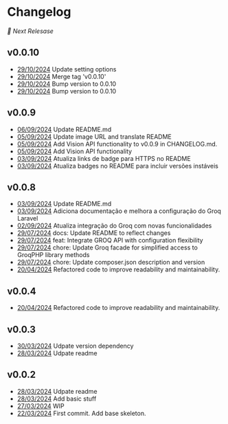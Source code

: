 # Changelog


 *🚧 Next Relesase*


## v0.0.10
* [29/10/2024](https://github.com/lucianotonet/groq-laravel/commits/09f1be747860f9de89d5158d6370352c96b7020a) Update setting options
* [29/10/2024](https://github.com/lucianotonet/groq-laravel/commits/588556a8c0871c7e0a842a7844202ba6f57ee489) Merge tag 'v0.0.10'
* [29/10/2024](https://github.com/lucianotonet/groq-laravel/commits/db9d9ba7ed78253fa775ab3e0a7dd266d05ed7d4) Bump version to 0.0.10
* [29/10/2024](https://github.com/lucianotonet/groq-laravel/commits/60bea6c9775e2570b30d06f706afa24bc29c77bb) Bump version to 0.0.10

## v0.0.9
* [06/09/2024](https://github.com/lucianotonet/groq-laravel/commits/bbdd64aabccd07d9772d880b7891405595b7f8b1) Update README.md
* [05/09/2024](https://github.com/lucianotonet/groq-laravel/commits/d4d04350d161eb3c8a09b528d8a9b85d1c4ca7de) Update image URL and translate README
* [05/09/2024](https://github.com/lucianotonet/groq-laravel/commits/b9fb852bb81ac2409385b17100e5a709a9010758) Add Vision API functionality to v0.0.9 in CHANGELOG.md.
* [05/09/2024](https://github.com/lucianotonet/groq-laravel/commits/11639a559206f1d5eebd65951cec45c606f08fc4) Add Vision API functionality
* [03/09/2024](https://github.com/lucianotonet/groq-laravel/commits/9868df67da994a011c573f4cd037d8a2eafb52cd) Atualiza links de badge para HTTPS no README
* [03/09/2024](https://github.com/lucianotonet/groq-laravel/commits/6515f555cd92cd79d2c0bdfe8c002f6b4859d933) Atualiza badges no README para incluir versões instáveis

## v0.0.8
* [03/09/2024](https://github.com/lucianotonet/groq-laravel/commits/3505dc510883ed34fae610524292cbb014750aa8) Update README.md
* [03/09/2024](https://github.com/lucianotonet/groq-laravel/commits/6c36e8ff9f953ce3eead317b1b40865c065be012) Adiciona documentação e melhora a configuração do Groq Laravel
* [02/09/2024](https://github.com/lucianotonet/groq-laravel/commits/62af4e4ba5674ffb13cc5ae48cfab0c1aad8fedc) Atualiza integração do Groq com novas funcionalidades
* [29/07/2024](https://github.com/lucianotonet/groq-laravel/commits/c078490e3b5c20c815097c8d247b9541b8d25426) docs: Update README to reflect changes
* [29/07/2024](https://github.com/lucianotonet/groq-laravel/commits/959a5cf1d8c393b95b300c47384a58a5c4e284e5) feat: Integrate GROQ API with configuration flexibility
* [29/07/2024](https://github.com/lucianotonet/groq-laravel/commits/b2500a8e4af9505222db7b4be54e63de81e57011) chore: Update Groq facade for simplified access to GroqPHP library methods
* [29/07/2024](https://github.com/lucianotonet/groq-laravel/commits/aee513a150845068e062b5e7bf707bee6bddf08b) chore: Update composer.json description and version
* [20/04/2024](https://github.com/lucianotonet/groq-laravel/commits/049dac61eff527a6dc16c303e513720475732fb8) Refactored code to improve readability and maintainability.

## v0.0.4
* [20/04/2024](https://github.com/lucianotonet/groq-laravel/commits/cf503b1326cd7126eda08acda4323e7b2bbb994e) Refactored code to improve readability and maintainability.

## v0.0.3
* [30/03/2024](https://github.com/lucianotonet/groq-laravel/commits/5caedeae2e250fb2287e9aa47ac4c1ad1b673d37) Udpate version dependency
* [28/03/2024](https://github.com/lucianotonet/groq-laravel/commits/4b7e53f25e9918c512d0b6cdeec833bb3d880d65) Udpate readme

## v0.0.2
* [28/03/2024](https://github.com/lucianotonet/groq-laravel/commits/9c67dbf59149b8de7bee19be83aebe7fabd9617c) Udpate readme
* [28/03/2024](https://github.com/lucianotonet/groq-laravel/commits/59993d56c3ee35f97ec644b165ae2c0c502f26ba) Add basic stuff
* [27/03/2024](https://github.com/lucianotonet/groq-laravel/commits/9bdbe7592acaa19b960ffc359fe2ee8c52b7143f) WIP
* [22/03/2024](https://github.com/lucianotonet/groq-laravel/commits/0b5eb656b3930880654e0562f56859554b5cf15e) First commit. Add base skeleton.
